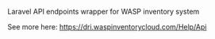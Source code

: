 Laravel API endpoints wrapper for WASP inventory system

See more here: https://dri.waspinventorycloud.com/Help/Api
